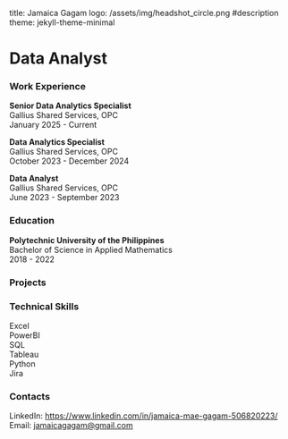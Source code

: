 title: Jamaica Gagam
logo: /assets/img/headshot_circle.png
#description
theme: jekyll-theme-minimal

# Data Analyst

### Work Experience
**Senior Data Analytics Specialist** <br />
Gallius Shared Services, OPC <br />
January 2025 - Current <br />

**Data Analytics Specialist** <br />
Gallius Shared Services, OPC <br />
October 2023 - December 2024 <br />

**Data Analyst** <br />
Gallius Shared Services, OPC <br />
June 2023 - September 2023 <br />

### Education
**Polytechnic University of the Philippines** <br />
Bachelor of Science in Applied Mathematics <br />
2018 - 2022 <br />

### Projects


### Technical Skills
Excel <br />
PowerBI <br />
SQL <br />
Tableau <br />
Python <br />
Jira <br />

### Contacts
LinkedIn: https://www.linkedin.com/in/jamaica-mae-gagam-506820223/ <br />
Email: jamaicagagam@gmail.com
